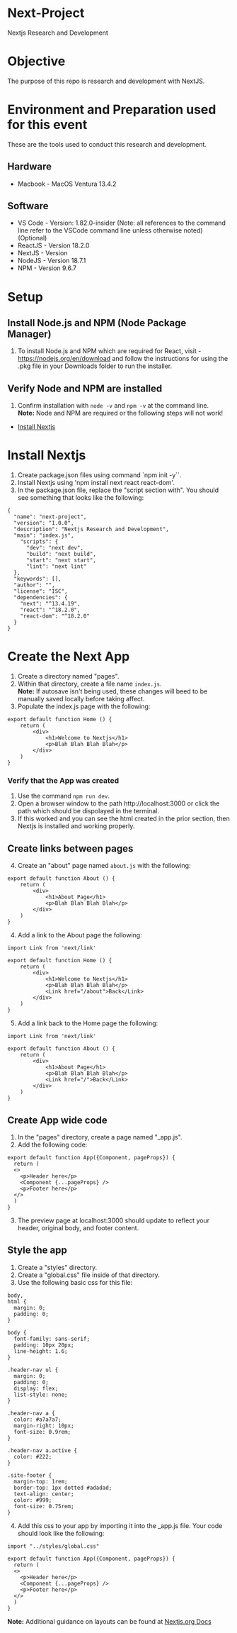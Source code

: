 # Next-Project
Nextjs Research and Development

# Objective    
The purpose of this repo is research and development with NextJS. 

# Environment and Preparation used for this event   
These are the tools used to conduct this research and development. 

## Hardware
* Macbook - MacOS Ventura 13.4.2

## Software
* VS Code - Version: 1.82.0-insider (Note: all references to the command line refer to the VSCode command line unless otherwise noted) (Optional)
* ReactJS - Version 18.2.0
* NextJS - Version
* NodeJS - Version 18.7.1
* NPM - Version 9.6.7
    

# Setup
## Install Node.js and NPM (Node Package Manager)
1. To install Node.js and NPM which are required for React, visit - https://nodejs.org/en/download and follow the instructions for using the .pkg file in your Downloads folder to run the installer.   

## Verify Node and NPM are installed
1. Confirm installation with `node -v` and `npm -v` at the command line.   
    **Note:** Node and NPM are required or the following steps will not work!

* [Install Nextjs](/docs/install-Next-js.md)
# Install Nextjs
1. Create package.json files using command `npm init -y``. 
2. Install Nextjs using 'npm install next react react-dom'.
3. In the package.json file, replace the "script section with". You should see something that looks like the following:
```
{
  "name": "next-project",
  "version": "1.0.0",
  "description": "Nextjs Research and Development",
  "main": "index.js",
    "scripts": {
      "dev": "next dev",
      "build": "next build",
      "start": "next start",
      "lint": "next lint"
  },
  "keywords": [],
  "author": "",
  "license": "ISC",
  "dependencies": {
    "next": "^13.4.19",
    "react": "^18.2.0",
    "react-dom": "^18.2.0"
  }
}

```   

# Create the Next App
1. Create a directory named "pages".   
2. Within that directory, create a file name `index.js`.    
   **Note:** If autosave isn't being used, these changes will beed to be manually saved locally before taking affect.   
3. Populate the index.js page with the following:
```
export default function Home () {
    return (
        <div>
            <h1>Welcome to Nextjs</h1>
            <p>Blah Blah Blah Blah</p>
        </div>
    )
}
```
### Verify that the App was created   
1. Use the command `npm run dev`.   
2. Open a browser window to the path http://localhost:3000 or click the path which should be dispolayed in the terminal.
3. If this worked and you can see the html created in the prior section, then Nextjs is installed and working properly.   

## Create links between pages
4. Create an "about" page named `about.js` with the following:
```
export default function About () {
    return (
        <div>
            <h1>About Page</h1>
            <p>Blah Blah Blah Blah</p>
        </div>
    )
}
```
4. Add a link to the About page the following:
```
import Link from 'next/link'

export default function Home () {
    return (
        <div>
            <h1>Welcome to Nextjs</h1>
            <p>Blah Blah Blah Blah</p>
            <Link href="/about">Back</Link>
        </div>
    )
}
```
5. Add a link back to the Home page the following:
```
import Link from 'next/link'

export default function About () {
    return (
        <div>
            <h1>About Page</h1>
            <p>Blah Blah Blah Blah</p>
            <Link href="/">Back</Link>
        </div>
    )
}
```  
## Create App wide code
1. In the "pages" directory, create a page named "_app.js".
2. Add the following code:
```
export default function App({Component, pageProps}) {
  return (
  <>
    <p>Header here</p>
    <Component {...pageProps} />
    <p>Footer here</p>
  </>
  )
}
```
3. The preview page at localhost:3000 should update to reflect your header, original body, and footer content.   

## Style the app
1. Create a "styles" directory.
2. Create a "global.css" file inside of that directory.
3. Use the following basic css for this file:
```
body,
html {
  margin: 0;
  padding: 0;
}

body {
  font-family: sans-serif;
  padding: 10px 20px;
  line-height: 1.6;
}

.header-nav ul {
  margin: 0;
  padding: 0;
  display: flex;
  list-style: none;
}

.header-nav a {
  color: #a7a7a7;
  margin-right: 10px;
  font-size: 0.9rem;
}

.header-nav a.active {
  color: #222;
}

.site-footer {
  margin-top: 1rem;
  border-top: 1px dotted #adadad;
  text-align: center;
  color: #999;
  font-size: 0.75rem;
}
```
4. Add this css to your app by importing it into the _app.js file. Your code should look like the following:
```
import "../styles/global.css"

export default function App({Component, pageProps}) {
  return (
  <>
    <p>Header here</p>
    <Component {...pageProps} />
    <p>Footer here</p>
  </>
  )
}
```
**Note:** Additional guidance on layouts can be found at [Nextjs.org Docs](https://nextjs.org/docs/pages/building-your-application/routing/pages-and-layouts)
